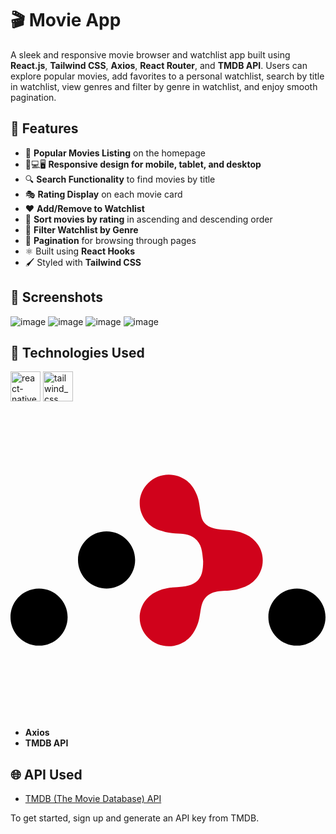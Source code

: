 # 🎬 Movie App 

A sleek and responsive movie browser and watchlist app built using **React.js**, **Tailwind CSS**, **Axios**, **React Router**, and **TMDB API**. Users can explore popular movies, add favorites to a personal watchlist, search by title in watchlist, view genres and filter by genre in watchlist, and enjoy smooth pagination.

## 🚀 Features

- 📃 **Popular Movies Listing** on the homepage
- 📱💻🖥️ **Responsive design for mobile, tablet, and desktop**
- 🔍 **Search Functionality** to find movies by title
- 🎭 **Rating Display** on each movie card
- ❤️ **Add/Remove to Watchlist**
- 🔢 **Sort movies by rating** in ascending and descending order
- 🎯 **Filter Watchlist by Genre**
- 🔄 **Pagination** for browsing through pages
- ⚛️ Built using **React Hooks**
- 🖌️ Styled with **Tailwind CSS**

## 📸 Screenshots

![image](https://github.com/user-attachments/assets/e3ab5b43-4488-49c9-bb0a-0a9f2e0855e8)
![image](https://github.com/user-attachments/assets/b1c0e58a-4aed-472b-90bb-f52c0ba01435)
![image](https://github.com/user-attachments/assets/7cb50392-26b2-4d39-a7dc-f2d165bbb5ee)
![image](https://github.com/user-attachments/assets/f0111e41-27f8-4389-8c0d-7ab576dce944)

## 🔧 Technologies Used

<img width="48" height="48" src="https://img.icons8.com/color/48/react-native.png" alt="react-native"/>
<img width="48" height="48" src="https://img.icons8.com/fluency/48/tailwind_css.png" alt="tailwind_css"/>
<svg viewBox="0 -58 256 256" version="1.1" xmlns="http://www.w3.org/2000/svg" xmlns:xlink="http://www.w3.org/1999/xlink" preserveAspectRatio="xMidYMid" fill="#000000"><g id="SVGRepo_bgCarrier" stroke-width="0"></g><g id="SVGRepo_tracerCarrier" stroke-linecap="round" stroke-linejoin="round"></g><g id="SVGRepo_iconCarrier"> <g> <path d="M78.0659341,92.5875806 C90.8837956,92.5875806 101.274726,82.1966508 101.274726,69.3787894 C101.274726,56.5609279 90.8837956,46.1699982 78.0659341,46.1699982 C65.2480726,46.1699982 54.8571429,56.5609279 54.8571429,69.3787894 C54.8571429,82.1966508 65.2480726,92.5875806 78.0659341,92.5875806 Z M23.2087913,139.005163 C36.0266526,139.005163 46.4175825,128.614233 46.4175825,115.796372 C46.4175825,102.97851 36.0266526,92.5875806 23.2087913,92.5875806 C10.3909298,92.5875806 0,102.97851 0,115.796372 C0,128.614233 10.3909298,139.005163 23.2087913,139.005163 Z M232.791209,139.005163 C245.60907,139.005163 256,128.614233 256,115.796372 C256,102.97851 245.60907,92.5875806 232.791209,92.5875806 C219.973347,92.5875806 209.582418,102.97851 209.582418,115.796372 C209.582418,128.614233 219.973347,139.005163 232.791209,139.005163 Z" fill="#000000"> </path> <path d="M156.565464,70.3568084 C155.823426,62.6028163 155.445577,56.1490255 149.505494,51.6131676 C141.982638,45.8687002 133.461166,49.5960243 122.964463,45.8072968 C112.650326,43.3121427 105,34.1545727 105,23.2394367 C105,10.4046502 115.577888,0 128.626373,0 C138.29063,0 146.599638,5.70747659 150.259573,13.8825477 C155.861013,24.5221258 152.220489,35.3500418 159.258242,40.8041273 C167.591489,47.2621895 178.826167,42.5329154 191.362109,48.6517412 C195.390112,50.5026944 198.799584,53.4384578 201.202056,57.0769224 C203.604528,60.7153869 205,65.0565524 205,69.7183101 C205,80.633446 197.349674,89.7910161 187.035538,92.2861702 C176.538834,96.0748977 168.017363,92.3475736 160.494506,98.092041 C152.03503,104.551712 156.563892,115.358642 149.669352,126.774447 C145.756163,134.291567 137.802119,139.43662 128.626373,139.43662 C115.577888,139.43662 105,129.03197 105,116.197184 C105,106.873668 110.581887,98.832521 118.637891,95.1306146 C131.173833,89.0117889 142.408511,93.7410629 150.741758,87.2830007 C155.549106,83.5574243 156.565464,77.8102648 156.565464,70.3568084 Z" fill="#D0021B"> </path> </g> </g></svg>

- **Axios**
- **TMDB API**

## 🌐 API Used

- [TMDB (The Movie Database) API](https://www.themoviedb.org/documentation/api)

To get started, sign up and generate an API key from TMDB.
